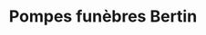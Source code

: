 ---
title: "Pompes funèbres Bertin"
url: /valentigney/pompes-funebres-bertin/
shop: directeurs de funérailles
---